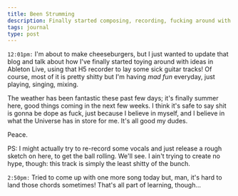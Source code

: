 ```yaml
---
title: Been Strumming
description: Finally started composing, recording, fucking around with that guitar.
tags: journal
type: post
---
```


`12:01pm:` I'm about to make cheeseburgers, but I just wanted to update that blog and talk about how I've finally started toying around with ideas in Ableton Live, using that H5 recorder to lay some sick guitar tracks! Of course, most of it is pretty shitty but I'm having *mad fun* everyday, just playing, singing, mixing.

The weather has been fantastic these past few days; it's finally summer here, good things coming in the next few weeks. I think it's safe to say shit is gonna be dope as fuck, just because I believe in myself, and I believe in what the Universe has in store for me. It's all good my dudes.

Peace.

PS: I might actually try to re-record some vocals and just release a rough sketch on here, to get the ball rolling. We'll see. I ain't trying to create no hype, though: this track is simply the least shitty of the bunch.

`2:50pm:` Tried to come up with one more song today but, man, it's hard to land those chords sometimes! That's all part of learning, though...
